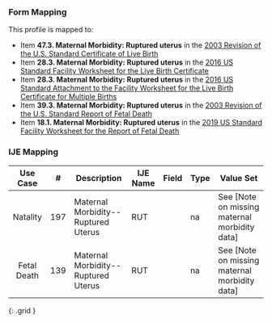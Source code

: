 ### Form Mapping
This profile is mapped to:
 * Item **47.3. Maternal Morbidity: Ruptured uterus** in the [2003 Revision of the U.S. Standard Certificate of Live Birth](https://www.cdc.gov/nchs/data/dvs/birth11-03final-ACC.pdf)
 * Item **28.3. Maternal Morbidity: Ruptured uterus** in the [2016 US Standard Facility Worksheet for the Live Birth Certificate](https://www.cdc.gov/nchs/data/dvs/facility-worksheet-2016-508.pdf)
 * Item **28.3. Maternal Morbidity: Ruptured uterus** in the [2016 US Standard Attachment to the Facility Worksheet for the Live Birth Certificate for Multiple Births](https://www.cdc.gov/nchs/data/dvs/multiple-births-worksheet-2016.pdf)
 * Item **39.3. Maternal Morbidity: Ruptured uterus** in the [2003 Revision of the U.S. Standard Report of Fetal Death](https://www.cdc.gov/nchs/data/dvs/FDEATH11-03finalACC.pdf)
 * Item **18.1. Maternal Morbidity: Ruptured uterus** in the [2019 US Standard Facility Worksheet for the Report of Fetal Death](https://www.cdc.gov/nchs/data/dvs/fetal-death-facility-worksheet-2019-508.pdf)

### IJE Mapping

| **Use Case** |  **#**   |  **Description**  | **IJE Name**  |  **Field**  |  **Type**  | **Value Set**  |
| :---------: | --------------- | ------------ | ------------- | ---------- | ---------- | -------------- |
| Natality | 197 | Maternal Morbidity--Ruptured Uterus | RUT |  |na |See [Note on missing maternal morbidity data] |
| Fetal Death | 139 | Maternal Morbidity--Ruptured Uterus | RUT |  |na |See [Note on missing maternal morbidity data] |
{: .grid }
